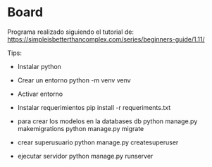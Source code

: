 # Board
Programa realizado siguiendo el tutorial de:
    https://simpleisbetterthancomplex.com/series/beginners-guide/1.11/

Tips:
- Instalar python
- Crear un entorno
    python -m venv venv
- Activar entorno
- Instalar requerimientos
    pip install -r requeriments.txt

- para crear los modelos en la databases db
    python manage.py makemigrations
    python manage.py migrate

- crear superusuario
    python manage.py createsuperuser

- ejecutar servidor
    python manage.py runserver